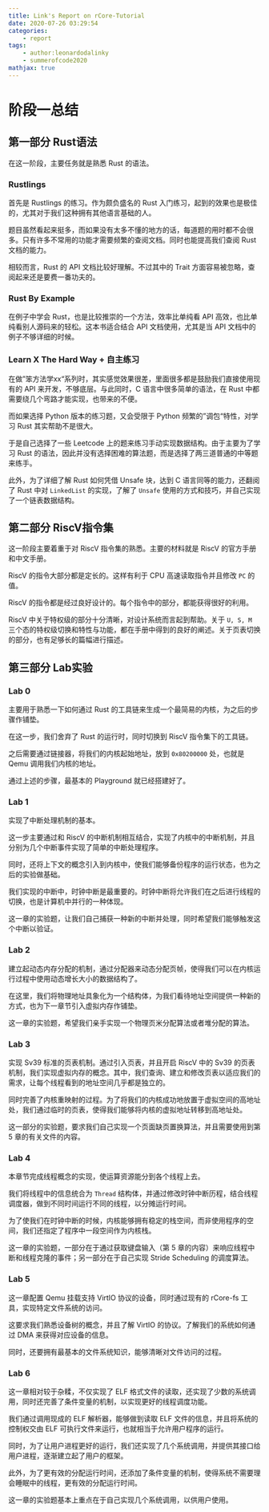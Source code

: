 ```yaml
---
title: Link's Report on rCore-Tutorial
date: 2020-07-26 03:29:54
categories:
    - report
tags:
    - author:leonardodalinky
    - summerofcode2020
mathjax: true
---
```

<!-- more -->
# 阶段一总结

## 第一部分 Rust语法

在这一阶段，主要任务就是熟悉 Rust 的语法。

### Rustlings

首先是 Rustlings 的练习。作为颇负盛名的 Rust 入门练习，起到的效果也是极佳的，尤其对于我们这种拥有其他语言基础的人。

题目虽然看起来挺多，而如果没有太多不懂的地方的话，每道题的用时都不会很多。只有许多不常用的功能才需要频繁的查阅文档。同时也能提高我们查阅 Rust 文档的能力。

相较而言，Rust 的 API 文档比较好理解。不过其中的 Trait 方面容易被忽略，查阅起来还是要费一番功夫的。

### Rust By Example

在例子中学会 Rust，也是比较推崇的一个方法，效率比单纯看 API 高效，也比单纯看别人源码来的轻松。这本书适合结合 API 文档使用，尤其是当 API 文档中的例子不够详细的时候。

### Learn X The Hard Way + 自主练习

在做”笨方法学xx“系列时，其实感觉效果很差，里面很多都是鼓励我们直接使用现有的 API 来开发，不够底层。与此同时，C 语言中很多简单的语法，在 Rust 中都需要绕几个弯路才能实现，也带来的不便。

而如果选择 Python 版本的练习题，又会受限于 Python 频繁的”调包“特性，对学习 Rust 其实帮助不是很大。

于是自己选择了一些 Leetcode 上的题来练习手动实现数据结构。由于主要为了学习 Rust 的语法，因此并没有选择困难的算法题，而是选择了两三道普通的中等题来练手。

此外，为了详细了解 Rust 如何凭借 Unsafe 块，达到 C 语言同等的能力，还翻阅了 Rust 中对 `LinkedList` 的实现，了解了 `Unsafe` 使用的方式和技巧，并自己实现了一个链表数据结构。

## 第二部分 RiscV指令集

这一阶段主要着重于对 RiscV 指令集的熟悉。主要的材料就是 RiscV 的官方手册和中文手册。

RiscV 的指令大部分都是定长的。这样有利于 CPU 高速读取指令并且修改 `PC` 的值。

RiscV 的指令都是经过良好设计的。每个指令中的部分，都能获得很好的利用。

RiscV 中关于特权级的部分十分清晰，对设计系统而言起到帮助。关于 `U, S, M` 三个态的特权级切换和特性与功能，都在手册中得到的良好的阐述。关于页表切换的部分，也有足够长的篇幅进行描述。

## 第三部分 Lab实验

### Lab 0

主要用于熟悉一下如何通过 Rust 的工具链来生成一个最简易的内核，为之后的步骤作铺垫。

在这一步，我们舍弃了 Rust 的运行时，同时切换到 RiscV 指令集下的工具链。

之后需要通过链接器，将我们的内核起始地址，放到 `0x80200000` 处，也就是 Qemu 调用我们内核的地址。

通过上述的步骤，最基本的 Playground 就已经搭建好了。

### Lab 1

实现了中断处理机制的基本。

这一步主要通过和 RiscV 的中断机制相互结合，实现了内核中的中断机制，并且分别为几个中断事件实现了简单的中断处理程序。

同时，还将上下文的概念引入到内核中，使我们能够备份程序的运行状态，也为之后的实验做基础。

我们实现的中断中，时钟中断是最重要的。时钟中断将允许我们在之后进行线程的切换，也是计算机中并行的一种体现。

这一章的实验题，让我们自己捕获一种新的中断并处理，同时希望我们能够触发这个中断以验证。

### Lab 2

建立起动态内存分配的机制，通过分配器来动态分配页帧，使得我们可以在内核运行过程中使用动态增长大小的数据结构了。

在这里，我们将物理地址具象化为一个结构体，为我们看待地址空间提供一种新的方式，也为下一章节引入虚拟内存作铺垫。

这一章的实验题，希望我们亲手实现一个物理页米分配算法或者堆分配的算法。

### Lab 3

实现 Sv39 标准的页表机制。通过引入页表，并且开启 RiscV 中的 Sv39 的页表机制，我们实现虚拟内存的概念。其中，我们查询、建立和修改页表以适应我们的需求，让每个线程看到的地址空间几乎都是独立的。

同时完善了内核重映射的过程。为了将我们的内核成功地放置于虚拟空间的高地址处，我们通过临时的页表，使得我们能够将内核的虚拟地址转移到高地址处。

这一部分的实验题，要求我们自己实现一个页面缺页置换算法，并且需要使用到第 5 章的有关文件的内容。

### Lab 4

本章节完成线程概念的实现，使运算资源能分到各个线程上去。

我们将线程中的信息统合为 `Thread` 结构体，并通过修改时钟中断历程，结合线程调度器，做到不同时间运行不同的线程，以分摊运行时间。

为了使我们在时钟中断的时候，内核能够拥有稳定的栈空间，而非使用程序的空间，我们还指定了程序中一段空间作为内核栈。

这一章的实验题，一部分在于通过获取键盘输入（第 5 章的内容）来响应线程中断和线程克隆的事件；另一部分在于自己实现 Stride Scheduling 的调度算法。

### Lab 5

这一章配置 Qemu 挂载支持 VirtIO 协议的设备，同时通过现有的 rCore-fs 工具，实现特定文件系统的访问。

这要求我们熟悉设备树的概念，并且了解 VirtIO 的协议。了解我们的系统如何通过 DMA 来获得对应设备的信息。

同时，还要拥有最基本的文件系统知识，能够清晰对文件访问的过程。

### Lab 6

这一章相对较于杂糅，不仅实现了 ELF 格式文件的读取，还实现了少数的系统调用，同时还完善了条件变量的机制，以实现更好的线程调度功能。

我们通过调用现成的 ELF 解析器，能够做到读取 ELF 文件的信息，并且将系统的控制权交由 ELF 可执行文件来运行，也就相当于允许用户程序的运行。

同时，为了让用户进程更好的运行，我们还实现了几个系统调用，并提供其接口给用户进程，逐渐建立起了用户的框架。

此外，为了更有效的分配运行时间，还添加了条件变量的机制，使得系统不需要理会睡眠中的线程，更有效的分配运行时间。

这一章的实验题基本上重点在于自己实现几个系统调用，以供用户使用。
